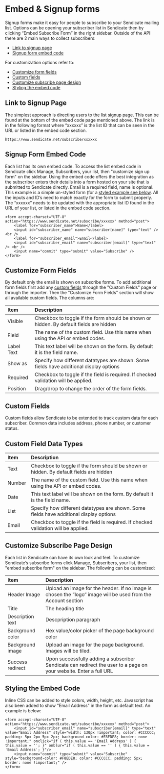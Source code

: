 # Embed & Signup forms

Signup forms make it easy for people to subscribe to your Sendicate mailing list.  Options can be opening your subscriber list in Sendicate then by clicking “Embed Subscribe Form” in the right sidebar.  Outside of the API there are 2 main ways to collect subscribers:

* [Link to signup page](#link-to-signup-page)
* [Signup form embed code](#signup-form-embed-code)

For customization options refer to:

* [Customize form fields](#customize-form-fields)
* [Custom fields](#custom-fields)
* [Customize subscribe page design](#customize-subscribe-page-design)
* [Styling the embed code](#styling-the-embed-code)

## Link to Signup Page

The simplest approach is directing users to the list signup page.  This can be found at the bottom of the embed code page mentioned above.  The link is in the following format where “xxxxxx” is the list ID that can be seen in the URL or listed in the embed code section.

    https://www.sendicate.net/subscribe/xxxxxx

##  Signup Form Embed Code   

Each list has its own embed code.  To access the list embed code in Sendicate click Manage, Subscribers, your list, then "customize sign up form" on the sidebar.  Using the embed code offers the best integration as the subscriber enters their details into a form hosted on your site that is submitted to Sendicate directly.  Email is a required field, name is optional.   This example is a simple un-styled form (for a [styled example see below](#signup-form-embed-code).  All the inputs and ID’s need to match exactly for the form to submit properly.  The “xxxxxx” needs to be updated with the appropriate list ID found in the URL of your list, or listed in the embed code section.

    <form accept-charset="UTF-8" action="https://www.sendicate.net/subscribe/xxxxxx" method="post"> 
        <label for="subscriber_name">Name</label> 
        <input id="subscriber_name" name="subscriber[name]" type="text" /> <br /> 
        <label for="subscriber_email">Email</label> 
        <input id="subscriber_email" name="subscriber[email]" type="text" /> <br /> 
        <input name="commit" type="submit" value="Subscribe" /> 
    </form> 

## Customize Form Fields

By default only the email is shown on subscribe forms.  To add additional form fields first add any [custom fields](#custom-fields) through the "Custom Fields" page or through the importer. Then the "Customize Form Fields" section will show all available custom fields.  The columns are:

| Item | Description |
| :----- | :----- |
| Visible  | Checkbox to toggle if the form should be shown or hidden.  By default fields are hidden |
| Field | The name of the custom field.  Use this name when using the API or embed codes. |
| Label Text | This text label will be shown on the form.  By default it is the field name. |
| Show as | Specify how different datatypes are shown.  Some fields have additional display options |
| Required | Checkbox to toggle if the field is required.  If checked validation will be applied. |
| Position | Drag/drop to change the order of the form fields. |

## Custom Fields

Custom fields allow Sendicate to be extended to track custom data for each subscriber.  Common data includes address, phone number, or customer status.

## Custom Field Data Types

| Item | Description |
| :----- | :----- |
| Text  | Checkbox to toggle if the form should be shown or hidden.  By default fields are hidden |
| Number | The name of the custom field.  Use this name when using the API or embed codes. |
| Date | This text label will be shown on the form.  By default it is the field name. |
| List | Specify how different datatypes are shown.  Some fields have additional display options |
| Email| Checkbox to toggle if the field is required.  If checked validation will be applied. |


## Customize Subscribe Page Design

Each list in Sendicate can have its own look and feel.  To customize Sendicate’s subscribe forms click Manage, Subscribers, your list, then "embed subscribe form" on the sidebar.   The following can be customized:

| Item | Description |
| :----- | :----- |
| Header Image  | Upload an image for the header.  If no image is chosen the “logo” image will be used from the Account section |
| Title | The heading title|
| Description text | Descpription paragraph|
| Background color | Hex value/color picker of the page background color|
| Background image | Upload an image for the page background.  Images will be tiled. |
| Success redirect| Upon successfully adding a subscriber Sendicate can redirect the user to a page on your website.  Enter a full URL |

## Styling the Embed Code

Inline CSS can be added to style colors, width, height, etc.  Javascript has also been added to show "Email Address" in the form as default text.  An example is below:

    <form accept-charset="UTF-8" action="https://www.sendicate.net/subscribe/xxxxxx" method="post">
        <input id="subscriber_email" name="subscriber[email]" type="text" value="Email Address" style="width: 130px !important; color: #CCCCCC; padding: 5px 2px 5px 2px; background-color: #F8EDE8; border: none !important;" onclick="if ( this.value == 'Email Address' ) { this.value = ''; }" onblur="if ( this.value == '' ) { this.value = 'Email Address'; }"/> 
        <input name="commit" type="submit" value="Subscribe" style="background-color: #F8EDE8; color: #CCCCCC; padding: 5px; border: none !important;" />
    </form>
